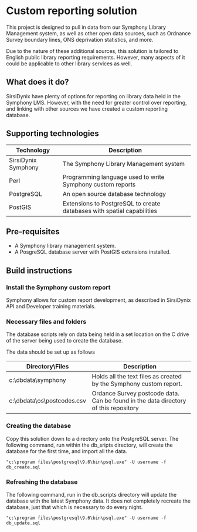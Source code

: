 Custom reporting solution
=========================

This project is designed to pull in data from our Symphony Library Management system, as well as other open data sources, such as Ordnance Survey boundary lines, ONS deprivation statistics, and more.

Due to the nature of these additional sources, this solution is tailored to English public library reporting requirements. However, many aspects of it could be applicable to other library services as well.

What does it do?
----------------

SirsiDynix have plenty of options for reporting on library data held in the Symphony LMS.  However, with the need for greater control over reporting, and linking with other sources we have created a custom reporting database.

Supporting technologies
-----------------------

| Technology | Description |
| ---------- | ----------- |
| SirsiDynix Symphony | The Symphony Library Management system |
| Perl | Programming language used to write Symphony custom reports |
| PostgreSQL | An open source database technology  |
| PostGIS | Extensions to PostgreSQL to create databases with spatial capabilities |

Pre-requisites
--------------

- A Symphony library management system.
- A PosgreSQL database server with PostGIS extensions installed.

Build instructions
------------------

### Install the Symphony custom report

Symphony allows for custom report development, as described in SirsiDynix API and Developer training materials.




### Necessary files and folders

The database scripts rely on data being held in a set location on the C drive of the server being used to create the database.

The data should be set up as follows

| Directory\Files | Description |
| --------- | ----------- |
| c:\dbdata\symphony | Holds all the text files as created by the Symphony custom report. |
| c:\dbdata\os\postcodes.csv | Ordance Survey postcode data.  Can be found in the data directory of this repository |

### Creating the database

Copy this solution down to a directory onto the PostgreSQL server.  The following command, run within the db_sripts directory, will create the database for the first time, and import all the data.

```
"c:\program files\postgresql\9.6\bin\psql.exe" -U username -f db_create.sql
```

### Refreshing the database

The following command, run in the db_scripts directory will update the database with the latest Symphony data.  It does not completely recreate the database, just that which is necessary to do every night.

```
"c:\program files\postgresql\9.6\bin\psql.exe" -U username -f db_update.sql
```
